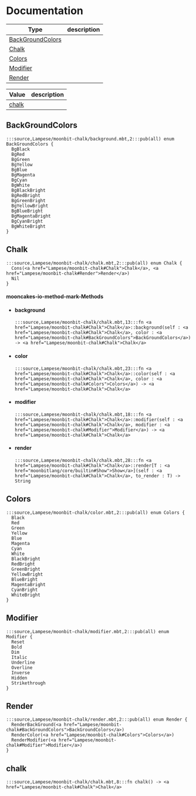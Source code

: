 # Documentation
|Type|description|
|---|---|
|[BackGroundColors](#BackGroundColors)||
|[Chalk](#Chalk)||
|[Colors](#Colors)||
|[Modifier](#Modifier)||
|[Render](#Render)||

|Value|description|
|---|---|
|[chalk](#chalk)||

## BackGroundColors

```moonbit
:::source,Lampese/moonbit-chalk/background.mbt,2:::pub(all) enum BackGroundColors {
  BgBlack
  BgRed
  BgGreen
  BgYellow
  BgBlue
  BgMagenta
  BgCyan
  BgWhite
  BgBlackBright
  BgRedBright
  BgGreenBright
  BgYellowBright
  BgBlueBright
  BgMagentaBright
  BgCyanBright
  BgWhiteBright
}
```


## Chalk

```moonbit
:::source,Lampese/moonbit-chalk/chalk.mbt,2:::pub(all) enum Chalk {
  Cons(<a href="Lampese/moonbit-chalk#Chalk">Chalk</a>, <a href="Lampese/moonbit-chalk#Render">Render</a>)
  Nil
}
```


#### mooncakes-io-method-mark-Methods
- #### background
  ```moonbit
  :::source,Lampese/moonbit-chalk/chalk.mbt,13:::fn <a href="Lampese/moonbit-chalk#Chalk">Chalk</a>::background(self : <a href="Lampese/moonbit-chalk#Chalk">Chalk</a>, color : <a href="Lampese/moonbit-chalk#BackGroundColors">BackGroundColors</a>) -> <a href="Lampese/moonbit-chalk#Chalk">Chalk</a>
  ```
  > 
- #### color
  ```moonbit
  :::source,Lampese/moonbit-chalk/chalk.mbt,23:::fn <a href="Lampese/moonbit-chalk#Chalk">Chalk</a>::color(self : <a href="Lampese/moonbit-chalk#Chalk">Chalk</a>, color : <a href="Lampese/moonbit-chalk#Colors">Colors</a>) -> <a href="Lampese/moonbit-chalk#Chalk">Chalk</a>
  ```
  > 
- #### modifier
  ```moonbit
  :::source,Lampese/moonbit-chalk/chalk.mbt,18:::fn <a href="Lampese/moonbit-chalk#Chalk">Chalk</a>::modifier(self : <a href="Lampese/moonbit-chalk#Chalk">Chalk</a>, modifier : <a href="Lampese/moonbit-chalk#Modifier">Modifier</a>) -> <a href="Lampese/moonbit-chalk#Chalk">Chalk</a>
  ```
  > 
- #### render
  ```moonbit
  :::source,Lampese/moonbit-chalk/chalk.mbt,28:::fn <a href="Lampese/moonbit-chalk#Chalk">Chalk</a>::render[T : <a href="moonbitlang/core/builtin#Show">Show</a>](self : <a href="Lampese/moonbit-chalk#Chalk">Chalk</a>, to_render : T) -> String
  ```
  > 

## Colors

```moonbit
:::source,Lampese/moonbit-chalk/color.mbt,2:::pub(all) enum Colors {
  Black
  Red
  Green
  Yellow
  Blue
  Magenta
  Cyan
  White
  BlackBright
  RedBright
  GreenBright
  YellowBright
  BlueBright
  MagentaBright
  CyanBright
  WhiteBright
}
```


## Modifier

```moonbit
:::source,Lampese/moonbit-chalk/modifier.mbt,2:::pub(all) enum Modifier {
  Reset
  Bold
  Dim
  Italic
  Underline
  Overline
  Inverse
  Hidden
  Strikethrough
}
```


## Render

```moonbit
:::source,Lampese/moonbit-chalk/render.mbt,2:::pub(all) enum Render {
  RenderBackGround(<a href="Lampese/moonbit-chalk#BackGroundColors">BackGroundColors</a>)
  RenderColor(<a href="Lampese/moonbit-chalk#Colors">Colors</a>)
  RenderModifier(<a href="Lampese/moonbit-chalk#Modifier">Modifier</a>)
}
```


## chalk

```moonbit
:::source,Lampese/moonbit-chalk/chalk.mbt,8:::fn chalk() -> <a href="Lampese/moonbit-chalk#Chalk">Chalk</a>
```

